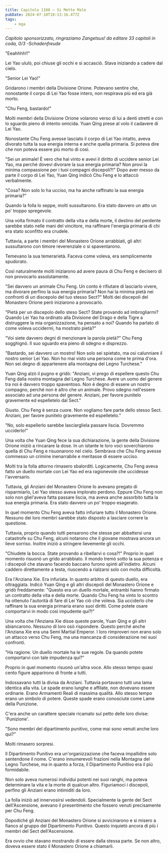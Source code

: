 ```yaml
---
title: Capitolo 1180 – Si Mette Male
pubDate: 2024-07-10T18:13:16.477Z
tags:
    - mga
---
```



<em>Capitolo sponsorizzato, ringraziamo Zangetsus!
da editare
33 capitoli in coda, 0/3
-Schadenfreude</em>


"Eeahhhh!!"


Lei Yao ululò, poi chiuse gli occhi e si accasciò. Stava iniziando a cadere dal cielo.


"Senior Lei Yao!"


Gridarono i membri della Divisione Orione. Potevano sentire che, nonostante il corpo di Lei Yao fosse intero, non respirava più ed era già morto.


"Chu Feng, bastardo!"


Molti membri della Divisione Orione volarono verso di lui a denti stretti e con lo sguardo pieno di intento omicida. Yuan Qing prese al volo il cadavere di Lei Yao. 


Nonostante Chu Feng avesse lasciato il corpo di Lei Yao intatto, aveva divorato tutta la sua energia interna e anche quella primaria. Si poteva dire che non poteva essere più morto di così.


"Sei un animale! È vero che hai vinto e avevi il diritto di uccidere senior Lei Yao, ma perché dovevi divorare la sua energia primaria? Non provi la minima compassione per i tuoi compagni discepoli?!" Dopo aver messo da parte il corpo di Lei Yao, Yuan Qing indicò Chu Feng e lo attaccò verbalmente.


"Cosa? Non solo lo ha ucciso, ma ha anche raffinato la sua energia primaria?"


Quando la folla lo seppe, molti sussultarono. Era stato davvero un atto un po' troppo spregevole.


Una volta firmato il contratto della vita e della morte, il destino del perdente sarebbe stato nelle mani del vincitore, ma raffinare l'energia primaria di chi era stato sconfitto era crudele.


Tuttavia, a parte i membri del Monastero Orione arrabbiati, gli altri sussultarono con timore reverenziale o si spaventarono.


Temevano la sua temerarietà. Faceva come voleva, era semplicemente spudorato.


Così naturalmente molti iniziarono ad avere paura di Chu Feng e decisero di non provocarlo assolutamente.


"Sei davvero un animale Chu Feng. Un conto è rifiutare di lasciarlo vivere, ma divorare perfino la sua energia primaria? Non hai la minima pietà nei confronti di un discepolo del tuo stesso Sect?" Molti dei discepoli del Monastero Orione però iniziarono a provocarlo.


"Pietà per un discepolo dello steso Sect? State provando ad imbrogliarmi? Quando Lei Yao ha ordinato alla Divisione del Drago e della Tigre a distruggere la mia organizzazione, ha pensato a noi? Quando ha parlato di come voleva uccidermi, ha mostrato pietà?"


"Voi siete davvero degni di menzionare la parola pietà?" Chu Feng sogghignò. Il suo sguardo era pieno di sdegno e disprezzo.


"Bastardo, sei davvero un mostro! Non solo sei spietato, ma osi calunniare il nostro senior Lei Yao. Non ho mai visto una persona come te prima d'ora. Non sei degno di appartenere alla montagna del Legno Turchese."


Yuan Qing alzò il pugno e gridò: "Anziani, vi prego di espellere questo Chu Feng dalla nostra montagna del Legno Turchese. Avere un uomo del genere tra noi è davvero troppo spaventoso. Non è degno di essere un nostro compagno, perché non è altro che un animale. Provo sdegno nell'essere associato ad una persona del genere. Anziani, per favore punitelo gravemente ed espelletelo dal Sect."


Giusto. Chu Feng è senza cuore. Non vogliamo fare parte dello stesso Sect. Anziani, per favore punitelo gravemente ed espelletelo."


"No, solo espellerlo sarebbe lasciargliela passare liscia. Dovremmo ucciderlo!"


Una volta che Yuan Qing fece la sua dichiarazione, la gente della Divisione Orione iniziò a rincarare la dose. In un istante le loro voci soverchiarono quella di Chu Feng e risuonarono nel cielo. Sembrava che Chu Feng avesse commesso un crimine inenarrabile e meritasse di essere ucciso.


Molti tra la folla attorno rimasero sbalorditi. Logicamente, Chu Feng aveva fatto un duello mortale con Lei Yao ed era ragionevole che uccidesse l'avversario.


Tuttavia, gli Anziani del Monastero Orione lo avevano pregato di risparmiarlo, Lei Yao stesso aveva implorato perdono. Eppure Chu Feng non solo non gliel'aveva fatta passare liscia, ma aveva anche assorbito tutta la sua energia primaria. Era stato davvero un po' troppo esagerato.


In quel momento Chu Feng aveva fatto infuriare tutto il Monastero Orione. Nessuno dei loro membri sarebbe stato disposto a lasciare correre la questione.


Tuttavia, proprio quando tutti pensarono che stesse per abbattersi una catastrofe su Chu Feng, alcuni notarono che il giovane mostrava ancora un lieve sorriso. Inoltre iniziò a stringere lievemente gli occhi.


"Chiudete la bocca. State provando a ribellarvi o cosa?!" Proprio in quel momento risuonò un grido arrabbiato. Il mondo tremò sotto la sua potenza e i discepoli che stavano facendo baccano furono spinti all'indietro. Alcuni caddero direttamente a testa, riuscendo a rialzarsi solo con molta difficoltà.


Era l'Anziana Xie. Era infuriata. In quanto arbitro di questo duello, era oltraggiata. Indicò Yuan Qing e gli altri discepoli del Monastero Orione e gridò freddamente: "Questo era un duello mortale, entrambi hanno firmato un contratto della vita e della morte. Quando Chu Feng ha vinto lo scontro ha ottenuto l'autorità di fare di Lei Yao ciò che voleva. Sia ucciderlo che raffinare la sua energia primaria erano suoi diritti. Come potete osare comportarvi in modo così impudente qui?!"


Una volta che l'Anziana Xie disse queste parole, Yuan Qing e gli altri sbiancarono. Nessuno di loro osò rispondere. Questo perché anche l'Anziana Xie era una Semi Martial Emperor. I loro rimproveri non erano solo un attacco verso Chu Feng, ma una mancanza di considerazione nei suoi confronti.


"Ha ragione. Un duello mortale ha le sue regole. Da quando potete comportarvi con tale impudenza qui?"


Proprio in quel momento risuonò un'altra voce. Allo stesso tempo quasi cento figure apparirono di fronte a tutti.


Indossavano tutti la divisa da Anziani. Tuttavia portavano tutti una lama identica alla vita. Le spade erano lunghe e affilate, non dovevano essere ordinarie. Erano Armamenti Reali di massima qualità. Allo stesso tempo erano un simbolo di potere. Queste spade erano conosciute come Lame della Punizione.


C'era anche un carattere speciale ricamato sul petto delle loro divise: 'Punizione'.


"Sono membri del dipartimento punitivo, come mai sono venuti anche loro qui?"


Molti rimasero sorpresi.


Il Dipartimento Punitivo era un'organizzazione che faceva impallidire solo sentendone il nome. C'erano innumerevoli frazioni nella Montagna del Legno Turchese, ma in quanto a forza, il Dipartimento Punitivo era il più formidabile.


Non solo aveva numerosi individui potenti nei suoi ranghi, ma poteva determinare la vita e la morte di qualcun altro. Figuriamoci i discepoli, perfino gli Anziani erano intimiditi da loro.


La folla iniziò ad innervosirsi vedendoli. Specialmente la gente del Sect dell'Ascensione, avevano il presentimento che fossero venuti precisamente per Chu Feng.


Dopodiché gli Anziani del Monastero Orione si avvicinarono e si misero a fianco al gruppo del Dipartimento Punitivo. Questo inquietò ancora di più i membri del Sect dell'Ascensione.


Era ovvio che stavano mostrando di essere dalla stessa parte. Se non altro, doveva essere stato il Monastero Orione a chiamarli.
                                


                                



